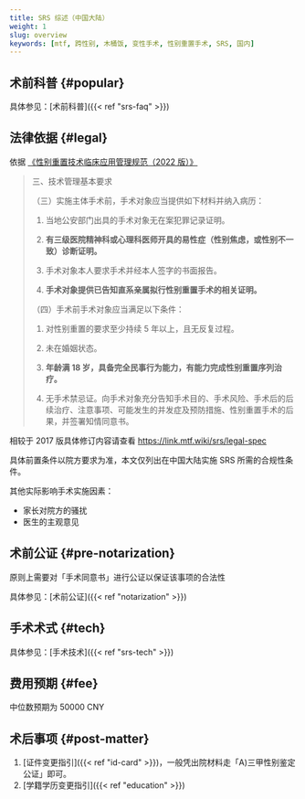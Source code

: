 ```yaml
---
title: SRS 综述（中国大陆）
weight: 1
slug: overview
keywords: [mtf, 跨性别, 木桶饭, 变性手术, 性别重置手术, SRS, 国内]
---
```


## 术前科普 {#popular}

具体参见：[术前科普]({{< ref "srs-faq" >}})

## 法律依据 {#legal}

依据 [《性别重置技术临床应用管理规范（2022 版）》](http://www.nhc.gov.cn/yzygj/s7657/202204/2efe9f8ca13f499c8e1f70844fe96144.shtml)

> 三、技术管理基本要求
>
> （三）实施主体手术前，手术对象应当提供如下材料并纳入病历：
>
> 1. 当地公安部门出具的手术对象无在案犯罪记录证明。
>
> 1. **有三级医院精神科或心理科医师开具的易性症（性别焦虑，或性别不一致）诊断证明。**
>
> 1. 手术对象本人要求手术并经本人签字的书面报告。
>
> 1. **手术对象提供已告知直系亲属拟行性别重置手术的相关证明。**
>
> （四）手术前手术对象应当满足以下条件：
>
> 1. 对性别重置的要求至少持续 5 年以上，且无反复过程。
>
> 1. 未在婚姻状态。
>
> 1. **年龄满 18 岁，具备完全民事行为能力，有能力完成性别重置序列治疗。**
>
> 1. 无手术禁忌证。向手术对象充分告知手术目的、手术风险、手术后的后续治疗、注意事项、可能发生的并发症及预防措施、性别重置手术的后果，并签署知情同意书。

相较于 2017 版具体修订内容请查看 <https://link.mtf.wiki/srs/legal-spec>

具体前置条件以院方要求为准，本文仅列出在中国大陆实施 SRS 所需的合规性条件。

其他实际影响手术实施因素：

- 家长对院方的骚扰
- 医生的主观意见

## 术前公证 {#pre-notarization}

原则上需要对「手术同意书」进行公证以保证该事项的合法性

具体参见：[术前公证]({{< ref "notarization" >}})

## 手术术式 {#tech}

具体参见：[手术技术]({{< ref "srs-tech" >}})

## 费用预期 {#fee}

中位数预期为 50000 CNY

<!-- 需要一般化不同手术术式的中位数预期 -->

## 术后事项 {#post-matter}

1. [证件变更指引]({{< ref "id-card" >}})，一般凭出院材料走「A)三甲性别鉴定公证」即可。
1. [学籍学历变更指引]({{< ref "education" >}})
